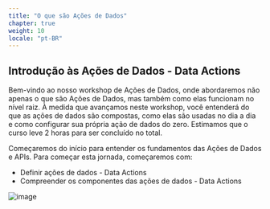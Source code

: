 ```yaml
---
title: "O que são Ações de Dados"
chapter: true
weight: 10
locale: "pt-BR"
---
```


## Introdução às Ações de Dados - Data Actions

Bem-vindo ao nosso workshop de Ações de Dados, onde abordaremos não apenas o que são Ações de Dados, mas também como elas funcionam no nível raiz. À medida que avançamos neste workshop, você entenderá do que as ações de dados são compostas, como elas são usadas no dia a dia e como configurar sua própria ação de dados do zero. Estimamos que o curso leve 2 horas para ser concluído no total.

Começaremos do início para entender os fundamentos das Ações de Dados e APIs. Para começar esta jornada, começaremos com:


  * Definir ações de dados - Data Actions
  * Compreender os componentes das ações de dados - Data Actions

  ![image](/images/API_Image.jpg)

